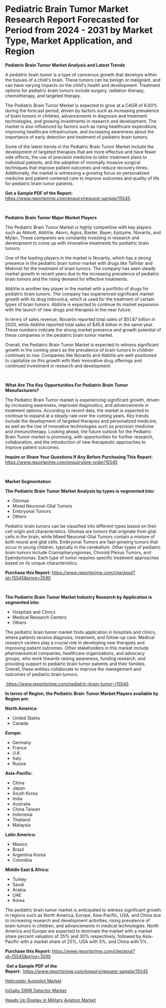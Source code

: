 <p><h1>Pediatric Brain Tumor Market Research Report Forecasted for Period from 2024 -  2031 by Market Type, Market Application, and Region</h1></p><p><strong>Pediatric Brain Tumor Market Analysis and Latest Trends</strong></p>
<p><p>A pediatric brain tumor is a type of cancerous growth that develops within the tissues of a child's brain. These tumors can be benign or malignant, and can have varying impacts on the child's health and development. Treatment options for pediatric brain tumors include surgery, radiation therapy, chemotherapy, and targeted therapy.</p><p>The Pediatric Brain Tumor Market is expected to grow at a CAGR of 6.00% during the forecast period, driven by factors such as increasing prevalence of brain tumors in children, advancements in diagnosis and treatment technologies, and growing investments in research and development. The market is also influenced by factors such as rising healthcare expenditure, improving healthcare infrastructure, and increasing awareness about the importance of early detection and treatment of pediatric brain tumors.</p><p>Some of the latest trends in the Pediatric Brain Tumor Market include the development of targeted therapies that are more effective and have fewer side effects, the use of precision medicine to tailor treatment plans to individual patients, and the adoption of minimally invasive surgical techniques that improve patient outcomes and reduce recovery times. Additionally, the market is witnessing a growing focus on personalized medicine and patient-centered care to improve outcomes and quality of life for pediatric brain tumor patients.</p></p>
<p><strong>Get a Sample PDF of the Report:&nbsp;</strong> <a href="https://www.reportprime.com/enquiry/request-sample/15545">https://www.reportprime.com/enquiry/request-sample/15545</a></p>
<p>&nbsp;</p>
<p><strong>Pediatric Brain Tumor Major Market Players</strong></p>
<p><p>The Pediatric Brain Tumor Market is highly competitive with key players such as Abbott, AbbVie, Akorn, Agios, Baxter, Bayer, Epizyme, Novartis, and Mylan. These companies are constantly investing in research and development to come up with innovative treatments for pediatric brain tumors.</p><p>One of the leading players in the market is Novartis, which has a strong presence in the pediatric brain tumor market with drugs like Tafinlar and Mekinist for the treatment of brain tumors. The company has seen steady market growth in recent years due to the increasing prevalence of pediatric brain tumors and the rising demand for effective treatments.</p><p>AbbVie is another key player in the market with a portfolio of drugs for pediatric brain tumors. The company has experienced significant market growth with its drug Imbruvica, which is used for the treatment of certain types of brain tumors. AbbVie is expected to continue its market expansion with the launch of new drugs and therapies in the near future.</p><p>In terms of sales revenue, Novartis reported total sales of $51.87 billion in 2020, while AbbVie reported total sales of $45.8 billion in the same year. These numbers indicate the strong market presence and growth potential of these companies in the pediatric brain tumor market.</p><p>Overall, the Pediatric Brain Tumor Market is expected to witness significant growth in the coming years as the prevalence of brain tumors in children continues to rise. Companies like Novartis and AbbVie are well-positioned to capitalize on this growth with their innovative drug offerings and continued investment in research and development.</p></p>
<p>&nbsp;</p>
<p><strong>What Are The Key Opportunities For Pediatric Brain Tumor Manufacturers?</strong></p>
<p><p>The Pediatric Brain Tumor market is experiencing significant growth, driven by increasing awareness, improved diagnostics, and advancements in treatment options. According to recent data, the market is expected to continue to expand at a steady rate over the coming years. Key trends include the development of targeted therapies and personalized medicine, as well as the rise of innovative technologies such as precision medicine and immunotherapy. Looking ahead, the future outlook for the Pediatric Brain Tumor market is promising, with opportunities for further research, collaboration, and the introduction of new therapeutic approaches to improve patient outcomes.</p></p>
<p><strong>Inquire or Share Your Questions If Any Before Purchasing This Report:</strong> <a href="https://www.reportprime.com/enquiry/pre-order/15545">https://www.reportprime.com/enquiry/pre-order/15545</a></p>
<p>&nbsp;</p>
<p><strong>Market Segmentation</strong></p>
<p><strong>The Pediatric Brain Tumor Market Analysis by types is segmented into:</strong></p>
<p><ul><li>Gliomas</li><li>Mixed Neuronal-Glial Tumors</li><li>Embryonal Tumors</li><li>Others</li></ul></p>
<p><p>Pediatric brain tumors can be classified into different types based on their cell origin and characteristics. Gliomas are tumors that originate from glial cells in the brain, while Mixed Neuronal-Glial Tumors contain a mixture of both neural and glial cells. Embryonal Tumors are fast-growing tumors that occur in young children, typically in the cerebellum. Other types of pediatric brain tumors include Craniopharyngiomas, Choroid Plexus Tumors, and Ependymomas. Each type of tumor requires specific treatment approaches based on its unique characteristics.</p></p>
<p><strong>Purchase this Report:&nbsp;</strong><a href="https://www.reportprime.com/checkout?id=15545&price=3590">https://www.reportprime.com/checkout?id=15545&price=3590</a></p>
<p>&nbsp;</p>
<p><strong>The Pediatric Brain Tumor Market Industry Research by Application is segmented into:</strong></p>
<p><ul><li>Hospitals and Clinics</li><li>Medical Research Centers</li><li>Others</li></ul></p>
<p><p>The pediatric brain tumor market finds application in hospitals and clinics, where patients receive diagnosis, treatment, and follow-up care. Medical research centers play a crucial role in developing new therapies and improving patient outcomes. Other stakeholders in this market include pharmaceutical companies, healthcare organizations, and advocacy groups, who work towards raising awareness, funding research, and providing support to pediatric brain tumor patients and their families. Overall, these entities collaborate to improve the management and outcomes of pediatric brain tumors.</p></p>
<p><a href="https://www.reportprime.com/pediatric-brain-tumor-r15545">&nbsp;https://www.reportprime.com/pediatric-brain-tumor-r15545</a></p>
<p><strong>In terms of Region, the Pediatric Brain Tumor Market Players available by Region are:</strong></p>
<p>
    <p> <strong> North America: </strong>
        <ul>
            <li>United States</li>
            <li>Canada</li>
        </ul>
        </p> 
    <p> <strong> Europe: </strong>
        <ul>
            <li>Germany</li>
            <li>France</li>
            <li>U.K.</li>
            <li>Italy</li>
            <li>Russia</li>
        </ul>
        </p> 
    <p> <strong> Asia-Pacific: </strong>
        <ul>
            <li>China</li>
            <li>Japan</li>
            <li>South Korea</li>
            <li>India</li>
            <li>Australia</li>
            <li>China Taiwan</li>
            <li>Indonesia</li>
            <li>Thailand</li>
            <li>Malaysia</li>
        </ul>
        </p> 
    <p> <strong> Latin America: </strong>
        <ul>
            <li>Mexico</li>
            <li>Brazil</li>
            <li>Argentina Korea</li>
            <li>Colombia</li>
        </ul>
        </p> 
    <p> <strong> Middle East & Africa: </strong>
        <ul>
            <li>Turkey</li>
            <li>Saudi</li>
            <li>Arabia</li>
            <li>UAE</li>
            <li>Korea</li>
        </ul>
    </p>
    </p>
<p><p>The pediatric brain tumor market is anticipated to witness significant growth in regions such as North America, Europe, Asia-Pacific, USA, and China due to increasing research and development activities, rising prevalence of brain tumors in children, and advancements in medical technologies. North America and Europe are expected to dominate the market with a market share percent valuation of 35% and 30% respectively, followed by Asia-Pacific with a market share of 25%, USA with 5%, and China with 5%.</p></p>
<p><strong>Purchase this Report: </strong><a href="https://www.reportprime.com/checkout?id=15545&price=3590">https://www.reportprime.com/checkout?id=15545&price=3590</a></p>
<p>&nbsp;<strong>Get a Sample PDF of the Report:&nbsp;&nbsp;</strong><a href="https://www.reportprime.com/enquiry/request-sample/15545">https://www.reportprime.com/enquiry/request-sample/15545</a></p>
<p><strong></strong></p>
<p><p><a href="https://meowing-lemming-dd3.notion.site/Helicopter-Autopilot-Market-Trends-Forecast-and-Competitive-Analysis-to-2031-74081bf1d00a46bf95f2636cb09e49d3">Helicopter Autopilot Market</a></p><p><a href="https://cute-banjo-8ca.notion.site/InGaAs-SWIR-Detector-Market-Analysis-Its-CAGR-Market-Segmentation-and-Global-Industry-Overview-56b3ac0a81ce4eb18abcb4b72c3dc5c6">InGaAs SWIR Detector Market</a></p><p><a href="https://unruly-ladybug-44b.notion.site/Heads-Up-Display-in-Military-Aviation-Market-Insights-into-Market-CAGR-Market-Trends-and-Growth-S-f3d326eb635c4cf2aa97a1fb874c0387">Heads Up Display in Military Aviation Market</a></p></p>